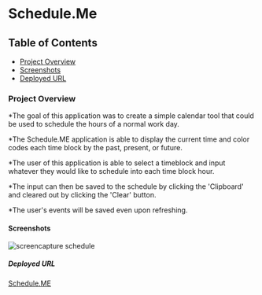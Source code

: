 # Schedule.Me

## Table of Contents
* [Project Overview](#Project-overview)
* [Screenshots](#Screenshots)
* [Deployed URL](#Deployed-url)

### Project Overview

*The goal of this application was to create a simple calendar tool that could be used to schedule the hours of a normal work day.  

*The Schedule.ME application is able to display the current time and color codes each time block by the past, present, or future.  

*The user of this application is able to select a timeblock and input whatever they would like to schedule into each time block hour.  

*The input can then be saved to the schedule by clicking the 'Clipboard' and cleared out by clicking the 'Clear' button.

*The user's events will be saved even upon refreshing.

#### Screenshots


![screencapture schedule](https://user-images.githubusercontent.com/78969397/120340015-40fe1b80-c2bb-11eb-9b66-9aeeeab0e8f5.png)



##### Deployed URL

[Schedule.ME](https://chainrxn12.github.io/schedule.me/ "Schedule.ME Home")
